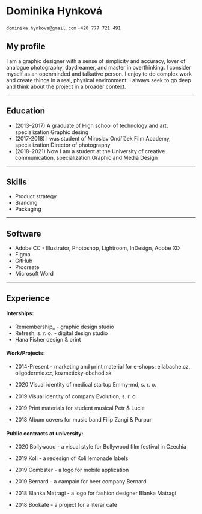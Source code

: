 # Dominika Hynková
`dominika.hynkova@gmail.com`
`+420 777 721 491`

## My profile

I am a graphic designer with a sense of simplicity and accuracy, lover of analogue photography, daydreamer, and master in overthinking.
I consider myself as an openminded and talkative person. I enjoy to do complex work and create things in a real, physical environment.
I always seek to go deep and think about the project in a broader context.

- - -

## Education

- (2013–2017) A graduate of High school of technology and art, specialization Graphic desing
- (2017-2018) I was student of Miroslav Ondříček Film Academy, specialization Director of photography
- (2018–2021) Now I am a student at the University of creative communication, specialization Graphic and Media Design 

- - -

## Skills
- Product strategy
- Branding
- Packaging

- - -

## Software 
- Adobe CC - Illustrator, Photoshop, Lightroom, InDesign, Adobe XD
- Figma
- GitHub
- Procreate
- Microsoft Word

- - -

## Experience
#### Interships:
- Remembership_ - graphic design studio 
- Refresh, s. r. o. - digital design studio
- Hana Fisher design & print

#### Work/Projects: 
- 2014-Present - marketing and print material for e-shops: ellabache.cz, oligodermie.cz, kozmeticky-obchod.sk

- 2020 Visual identity of medical startup Emmy-md, s. r. o.

- 2019 Visual identity of company Evolution, s. r. o.

- 2019 Print materials for student musical Petr & Lucie

- 2018 Album covers for music band Filip Zangi & Purpur

#### Public contracts at university: 
- 2020 Bollywood - a visual style for Bollywood film festival in Czechia 

- 2019 Koli - a redesign of Koli lemonade labels

- 2019 Combster - a logo for mobile application

- 2019 Bernard - a campain for beer company Bernard

- 2018 Blanka Matragi - a logo for fashion designer Blanka Matragi

- 2018 Bookafe - a project for a literar cafe



 




